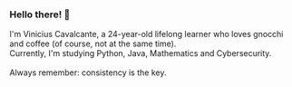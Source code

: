 ### Hello there! 👋

I'm Vinicius Cavalcante, a 24-year-old lifelong learner who loves gnocchi and coffee (of course, not at the same time). <br />
Currently, I'm studying Python, Java, Mathematics and Cybersecurity. <br /> <br />
Always remember: consistency is the key.
<!--
**viniciuscavalcante1/viniciuscavalcante1** is a ✨ _special_ ✨ repository because its `README.md` (this file) appears on your GitHub profile.

Here are some ideas to get you started:

- 🔭 I’m currently working on ...
- 🌱 I’m currently learning ...
- 👯 I’m looking to collaborate on ...
- 🤔 I’m looking for help with ...
- 💬 Ask me about ...
- 📫 How to reach me: ...
- 😄 Pronouns: ...
- ⚡ Fun fact: ...
-->
